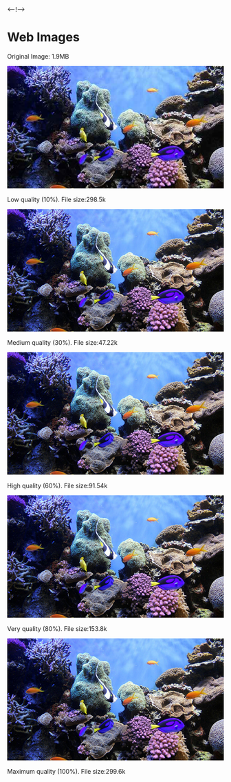 <!DOCTYPE html>
<html lang="en">
  <head>
    <meta charset="UTF-8" />
   <--!<title>Web Images</title>-->
  </head>

  <body>

  <h1>Web Images</h1>

  <p>Original Image: 1.9MB</p>

   <img src="coral-reef-low.jpg" alt="low quality jpg" />
    <p>Low quality (10%). File size:298.5k </p>

   <img src="coral-reef-medium.jpg" alt="medium quality jpg" />
    <p>Medium quality (30%). File size:47.22k </p>

   <img src="coral-reef-high.jpg" alt="high quality jpg" />
    <p>High quality (60%). File size:91.54k </p>

   <img src="coral-reef-very-high.jpg" alt="very high quality jpg" />
    <p>Very quality (80%). File size:153.8k </p>

<img src="coral-reef-maximum.jpg" alt="maximum quality jpg" />
    <p>Maximum quality (100%). File size:299.6k </p>


  </body>
</html>
